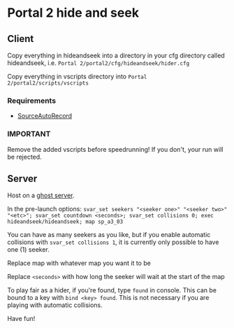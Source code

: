# Portal 2 hide and seek

## Client

Copy everything in hideandseek into a directory in your cfg directory called hideandseek, i.e. `Portal 2/portal2/cfg/hideandseek/hider.cfg`

Copy everything in vscripts directory into `Portal 2/portal2/scripts/vscripts`

### Requirements

- [SourceAutoRecord](https://github.com/p2sr/sourceautorecord)

### IMPORTANT

Remove the added vscripts before speedrunning! If you don't, your run will be rejected.

## Server

Host on a [ghost server](https://ghost.portal2.sr).

In the pre-launch options:
`svar_set seekers "<seeker one>" "<seeker two>" "<etc>"; svar_set countdown <seconds>; svar_set collisions 0; exec hideandseek/hideandseek; map sp_a3_03`

You can have as many seekers as you like, but if you enable automatic collisions with `svar_set collisions 1`, it is currently only possible to have one (1) seeker.

Replace map with whatever map you want it to be

Replace `<seconds>` with how long the seeker will wait at the start of the map

To play fair as a hider, if you're found, type `found` in console. This can be bound to a key with `bind <key> found`. This is not necessary if you are playing with automatic collisions.

Have fun!
